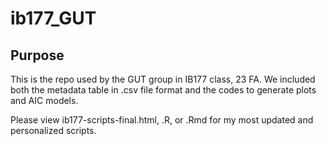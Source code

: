 # ib177_GUT

## Purpose 
This is the repo used by the GUT group in IB177 class, 23 FA. We included both the metadata table in .csv file format and the codes to generate plots and AIC models.


Please view ib177-scripts-final.html, .R, or .Rmd for my most updated and personalized scripts.